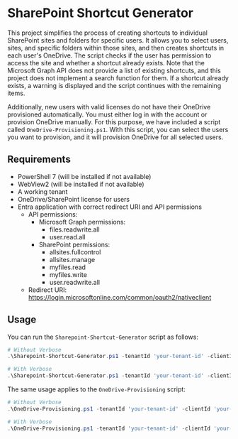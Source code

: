 # SharePoint Shortcut Generator

This project simplifies the process of creating shortcuts to individual SharePoint sites and folders for specific users. It allows you to select users, sites, and specific folders within those sites, and then creates shortcuts in each user's OneDrive. The script checks if the user has permission to access the site and whether a shortcut already exists. Note that the Microsoft Graph API does not provide a list of existing shortcuts, and this project does not implement a search function for them. If a shortcut already exists, a warning is displayed and the script continues with the remaining items.

Additionally, new users with valid licenses do not have their OneDrive provisioned automatically. You must either log in with the account or provision OneDrive manually. For this purpose, we have included a script called `OneDrive-Provisioning.ps1`. With this script, you can select the users you want to provision, and it will provision OneDrive for all selected users.

## Requirements

- PowerShell 7 (will be installed if not available)
- WebView2 (will be installed if not available)
- A working tenant
- OneDrive/SharePoint license for users
- Entra application with correct redirect URI and API permissions
    - API permissions:
        - Microsoft Graph permissions:
            - files.readwrite.all
            - user.read.all
        - SharePoint permissions:
            - allsites.fullcontrol
            - allsites.manage
            - myfiles.read
            - myfiles.write
            - user.readwrite.all
    - Redirect URI: https://login.microsoftonline.com/common/oauth2/nativeclient

## Usage

You can run the `Sharepoint-Shortcut-Generator` script as follows:

```powershell
# Without Verbose
.\Sharepoint-Shortcut-Generator.ps1 -tenantId 'your-tenant-id' -clientId 'your-client-id'

# With Verbose
.\Sharepoint-Shortcut-Generator.ps1 -tenantId 'your-tenant-id' -clientId 'your-client-id' -Verbose
```

The same usage applies to the `OneDrive-Provisioning` script:

```powershell
# Without Verbose
.\OneDrive-Provisioning.ps1 -tenantId 'your-tenant-id' -clientId 'your-client-id'

# With Verbose
.\OneDrive-Provisioning.ps1 -tenantId 'your-tenant-id' -clientId 'your-client-id' -Verbose
```